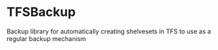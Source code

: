 # TFSBackup
Backup library for automatically creating shelvesets in TFS to use as a regular backup mechanism
